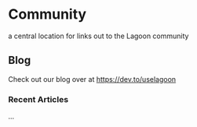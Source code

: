 # Community
a central location for links out to the Lagoon community

## Blog

Check out our blog over at https://dev.to/uselagoon

### Recent Articles
<!--START_SECTION:devtofeed-->
...
<!--END_SECTION:devtofeed-->